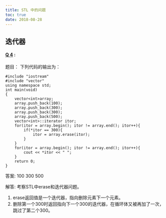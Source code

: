 ```yaml
---
title: STL 中的问题
toc: true
date: 2018-08-28
---
```





## 迭代器



#### [Q 4](http://blog.csdn.net/dgyanyong/article/details/21268469) :

题目：
下列代码的输出为：
```
#include "iostream"
#include "vector"
using namespace std;
int main(void)
{
    vector<int>array;
    array.push_back(100);
    array.push_back(300);
    array.push_back(300);
    array.push_back(500);
    vector<int>::iterator itor;
    for(itor = array.begin(); itor != array.end(); itor++){
        if(*itor == 300){
            itor = array.erase(itor);
        }
    }
    for(itor = array.begin(); itor != array.end(); itor++){
        cout << *itor << " ";
    }
    return 0;
}
```

答案:
100
300
500

解答:
考察STL中erase和迭代器问题。
1. erase返回值是一个迭代器，指向删除元素下一个元素。
2. 删除第一个300时返回指向下一个300的迭代器，在循环体又被再加了一次，跳过了第二个300。
